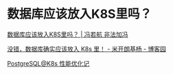 # 数据库应该放入K8S里吗？

[数据库应该放入K8S里吗？ | 冯若航 非法加冯](https://mp.weixin.qq.com/s/4a8Qy4O80xqsnytC4l9lRg)

[没错，数据库确实应该放入 K8s 里！ - 米开朗基杨 - 博客园](https://www.cnblogs.com/ryanyangcs/p/17881717.html)

[PostgreSQL@K8s 性能优化记](https://mp.weixin.qq.com/s?__biz=MjM5MjMxMTMyOA==&mid=2649192476&idx=1&sn=453ad7ff42a256edf49eb1df626b640e&scene=21#wechat_redirect)

